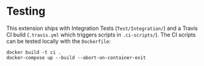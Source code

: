 # Testing
This extension ships with Integration Tests (`Test/Integration/`) and a Travis CI build (`.travis.yml` which triggers scripts in `.ci-scripts/`). The CI scripts can be tested locally with the `Dockerfile`:

    docker build -t ci .
    docker-compose up --build --abort-on-container-exit


